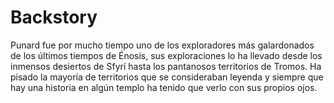 # Backstory

Punard fue por mucho tiempo uno de los exploradores más galardonados de los últimos tiempos de Énosis, sus exploraciones lo ha llevado desde los inmensos desiertos de Sfyrí hasta los pantanosos territorios de Tromos. Ha pisado la mayoría de territorios que se consideraban leyenda y siempre que hay una historia en algún templo ha tenido que verlo con sus propios ojos. 